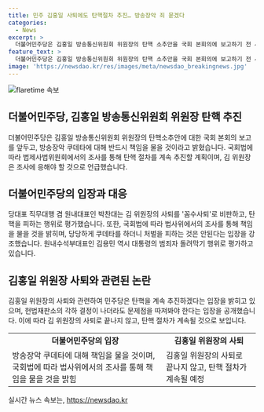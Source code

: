 ```yaml
---
title: 민주 김홍일 사퇴에도 탄핵절차 추진… 방송장악 죄 묻겠다
categories:
  - News
excerpt: >
  더불어민주당은 김홍일 방송통신위원회 위원장의 탄핵 소추안을 국회 본회의에 보고하기 전 사퇴한 것과 관련, 탄핵 절차를 계속 추진하겠다고 밝혔다. 국회법 제130조에 따라 법제사법위원회에서 조사가 진행될 것이며, 이에 대해 김 위원장이 조사에 응할 수밖에 없다는 입장이다. 또한 김 위원장의 사퇴를 꼼수사퇴로 비판하며, 대통령이 범죄자를 돌려막기하는 것이라고 지적하는 등 강경한 입장을 보였다.
feature_text: >
  더불어민주당은 김홍일 방송통신위원회 위원장의 탄핵 소추안을 국회 본회의에 보고하기 전 사퇴한 것과 관련, 탄핵 절차를 계속 추진하겠다고 밝혔다. 국회법 제130조에 따라 법제사법위원회에서 조사가 진행될 것이며, 이에 대해 김 위원장이 조사에 응할 수밖에 없다는 입장이다. 또한 김 위원장의 사퇴를 꼼수사퇴로 비판하며, 대통령이 범죄자를 돌려막기하는 것이라고 지적하는 등 강경한 입장을 보였다.
image: 'https://newsdao.kr/res/images/meta/newsdao_breakingnews.jpg'
---
```


<p><img src="https://newsdao.kr/res/images/meta/newsdao_breakingnews.jpg" alt="flaretime 속보" /></p>

<h2 data-ke-size="size26">더불어민주당, 김홍일 방송통신위원회 위원장 탄핵 추진</h2>

<p data-ke-size="size16">더불어민주당은 김홍일 방송통신위원회 위원장의 탄핵소추안에 대한 국회 본회의 보고를 앞두고, 방송장악 쿠데타에 대해 반드시 책임을 물을 것이라고 밝혔습니다. 국회법에 따라 법제사법위원회에서의 조사를 통해 탄핵 절차를 계속 추진할 계획이며, 김 위원장은 조사에 응해야 할 것으로 언급했습니다.</p>

<h2 data-ke-size="size26">더불어민주당의 입장과 대응</h2>

<p data-ke-size="size16">당대표 직무대행 겸 원내대표인 박찬대는 김 위원장의 사퇴를 '꼼수사퇴'로 비판하고, 탄핵을 피하는 행위로 평가했습니다. 또한, 국회법에 따라 법사위에서의 조사를 통해 책임을 물을 것을 밝히며, 당당하게 쿠데타를 하더니 처벌을 피하는 것은 안된다는 입장을 강조했습니다. 원내수석부대표인 김용민 역시 대통령의 범죄자 돌려막기 행위로 평가하고 있습니다.</p>

<h2 data-ke-size="size26">김홍일 위원장 사퇴와 관련된 논란</h2>

<p data-ke-size="size16">김홍일 위원장의 사퇴와 관련하여 민주당은 탄핵을 계속 추진하겠다는 입장을 밝히고 있으며, 헌법재판소의 각하 결정이 나더라도 문제점을 따져봐야 한다는 입장을 공개했습니다. 이에 따라 김 위원장의 사퇴로 끝나지 않고, 탄핵 절차가 계속될 것으로 보입니다.</p>

<table>
  <tr>
    <td style="text-align: center; height: 17px;"><b>더불어민주당의 입장</b></td>
    <td style="text-align: center; height: 17px;"><b>김홍일 위원장의 사퇴</b></td>
  </tr>
  <tr>
    <td style="text-align: left;">방송장악 쿠데타에 대해 책임을 물을 것이며, 국회법에 따라 법사위에서의 조사를 통해 책임을 물을 것을 밝힘</td>
    <td style="text-align: left;">김홍일 위원장의 사퇴로 끝나지 않고, 탄핵 절차가 계속될 예정</td>
  </tr>
</table>
실시간 뉴스 속보는, <a href="https://newsdao.kr" rel="dofollow">https://newsdao.kr</a>


